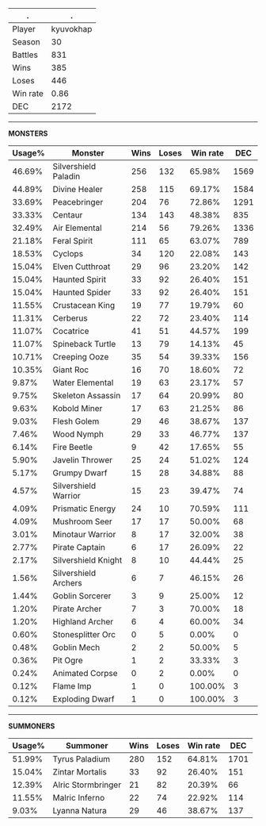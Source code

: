 .|.
|-|-
Player|kyuvokhap
Season|30
Battles|831
Wins|385
Loses|446
Win rate|0.86
DEC|2172

---
**MONSTERS**

Usage%|Monster|Wins|Loses|Win rate|DEC|
-|-|-|-|-|-|
46.69%|Silvershield Paladin|256|132|65.98%|1569|
44.89%|Divine Healer|258|115|69.17%|1584|
33.69%|Peacebringer|204|76|72.86%|1291|
33.33%|Centaur|134|143|48.38%|835|
32.49%|Air Elemental|214|56|79.26%|1336|
21.18%|Feral Spirit|111|65|63.07%|789|
18.53%|Cyclops|34|120|22.08%|143|
15.04%|Elven Cutthroat|29|96|23.20%|142|
15.04%|Haunted Spirit|33|92|26.40%|151|
15.04%|Haunted Spider|33|92|26.40%|151|
11.55%|Crustacean King|19|77|19.79%|60|
11.31%|Cerberus|22|72|23.40%|114|
11.07%|Cocatrice|41|51|44.57%|199|
11.07%|Spineback Turtle|13|79|14.13%|45|
10.71%|Creeping Ooze|35|54|39.33%|156|
10.35%|Giant Roc|16|70|18.60%|72|
9.87%|Water Elemental|19|63|23.17%|57|
9.75%|Skeleton Assassin|17|64|20.99%|80|
9.63%|Kobold Miner|17|63|21.25%|86|
9.03%|Flesh Golem|29|46|38.67%|137|
7.46%|Wood Nymph|29|33|46.77%|137|
6.14%|Fire Beetle|9|42|17.65%|55|
5.90%|Javelin Thrower|25|24|51.02%|124|
5.17%|Grumpy Dwarf|15|28|34.88%|88|
4.57%|Silvershield Warrior|15|23|39.47%|74|
4.09%|Prismatic Energy|24|10|70.59%|111|
4.09%|Mushroom Seer|17|17|50.00%|68|
3.01%|Minotaur Warrior|8|17|32.00%|38|
2.77%|Pirate Captain|6|17|26.09%|22|
2.17%|Silvershield Knight|8|10|44.44%|25|
1.56%|Silvershield Archers|6|7|46.15%|26|
1.44%|Goblin Sorcerer|3|9|25.00%|12|
1.20%|Pirate Archer|7|3|70.00%|18|
1.20%|Highland Archer|6|4|60.00%|34|
0.60%|Stonesplitter Orc|0|5|0.00%|0|
0.48%|Goblin Mech|2|2|50.00%|5|
0.36%|Pit Ogre|1|2|33.33%|3|
0.24%|Animated Corpse|0|2|0.00%|0|
0.12%|Flame Imp|1|0|100.00%|3|
0.12%|Exploding Dwarf|1|0|100.00%|3|

---
**SUMMONERS**

Usage%|Summoner|Wins|Loses|Win rate|DEC|
-|-|-|-|-|-|
51.99%|Tyrus Paladium|280|152|64.81%|1701|
15.04%|Zintar Mortalis|33|92|26.40%|151|
12.39%|Alric Stormbringer|21|82|20.39%|66|
11.55%|Malric Inferno|22|74|22.92%|114|
9.03%|Lyanna Natura|29|46|38.67%|137|
